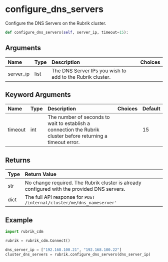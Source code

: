 # configure\_dns\_servers

Configure the DNS Servers on the Rubrik cluster.

```python
def configure_dns_servers(self, server_ip, timeout=15):
```

## Arguments

| Name | Type | Description | Choices |
| :--- | :--- | :--- | :--- |
| server\_ip | list | The DNS Server IPs you wish to add to the Rubrik cluster. |  |

## Keyword Arguments

| Name | Type | Description | Choices | Default |
| :--- | :--- | :--- | :--- | :--- |
| timeout | int | The number of seconds to wait to establish a connection the Rubrik cluster before returning a timeout error. |  | 15 |

## Returns

| Type | Return Value |
| :--- | :--- |
| str | No change required. The Rubrik cluster is already configured with the provided DNS servers. |
| dict | The full API response for `POST /internal/cluster/me/dns_nameserver'` |

## Example

```python
import rubrik_cdm

rubrik = rubrik_cdm.Connect()

dns_server_ip = ["192.168.100.21", "192.168.100.22"]
cluster_dns_servers = rubrik.configure_dns_servers(dns_server_ip)
```

